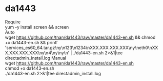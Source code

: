 # da1443
Require<br>
yum -y install screen && screen<br>
Auto<br>
wget https://github.com/tnan/da1443/raw/master/da1443-en.sh && chmod +x da1443-en.sh && printf 'services_es60_64.tar.gz\ny\n123\n1234\nXXX.XXX.XXX.XXX\ny\neth0\nXXX.XXX.XXX.XXX\ny\n4\ny\ny\n' | ./da1443-en.sh 2>&1|tee directadmin_install.log
Manual<br>
wget https://github.com/tnan/da1443/raw/master/da1443-en.sh<br>
chmod +x da1443-en.sh<br>
./da1443-en.sh 2>&1|tee directadmin_install.log<br>
